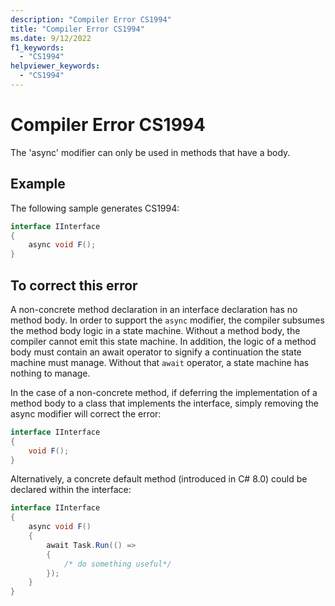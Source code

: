 ```yaml
---
description: "Compiler Error CS1994"
title: "Compiler Error CS1994"
ms.date: 9/12/2022
f1_keywords:
  - "CS1994"
helpviewer_keywords:
  - "CS1994"
---
```

# Compiler Error CS1994

The 'async' modifier can only be used in methods that have a body.

## Example

 The following sample generates CS1994:

```csharp
interface IInterface
{
    async void F();
}
```

## To correct this error

A non-concrete method declaration in an interface declaration has no method body.  In order to support the `async` modifier, the compiler subsumes the method body logic in a state machine.  Without a method body, the compiler cannot emit this state machine.  In addition, the logic of a method body must contain an await operator to signify a continuation the state machine must manage.  Without that `await` operator, a state machine has nothing to manage.

In the case of a non-concrete method, if deferring the implementation of a method body to a class that implements the interface, simply removing the async modifier will correct the error:

```csharp
interface IInterface
{
    void F();
}
```

Alternatively, a concrete default method (introduced in C# 8.0) could be declared within the interface:

```csharp
interface IInterface
{
    async void F()
    {
        await Task.Run(() =>
        {
            /* do something useful*/
        });
    }
}
```
